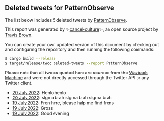 ## Deleted tweets for PatternObserve

The list below includes 5 deleted tweets by
[PatternObserve](https://twitter.com/PatternObserve).



This report was generated by ✨[cancel-culture](https://github.com/travisbrown/cancel-culture)✨,
an open source project by [Travis Brown](https://twitter.com/travisbrown).

You can create your own updated version of this document by checking out and configuring the
repository and then running the following commands:

```bash
$ cargo build --release
$ target/release/twcc deleted-tweets --report PatternObserve
```

Please note that all tweets quoted here are sourced from the
[Wayback Machine](https://web.archive.org) and were not directly accessed through the Twitter API or
any Twitter client.

* [20 July 2022](https://web.archive.org/web/20220720004012/https://twitter.com/PatternObserve/status/1549554321993469954): Henlo henlo <!--1549554321993469954-->
* [20 July 2022](https://web.archive.org/web/20220720002038/https://twitter.com/PatternObserve/status/1549549413764403203): sigma brah sigma brah sigma brah <!--1549549413764403203-->
* [19 July 2022](https://web.archive.org/web/20220719234754/https://twitter.com/PatternObserve/status/1549541036267020288): Fren here, blease halp me find frens <!--1549541036267020288-->
* [19 July 2022](https://web.archive.org/web/20220719233153/https://twitter.com/PatternObserve/status/1549537233312653312): Gross <!--1549537233312653312-->
* [19 July 2022](https://web.archive.org/web/20220719232228/https://twitter.com/PatternObserve/status/1549533391648874501): Good evening <!--1549533391648874501-->
